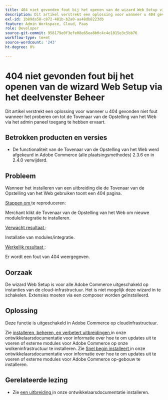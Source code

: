 ```yaml
---
title: 404 niet gevonden fout bij het openen van de wizard Web Setup via het deelvenster Beheer
description: Dit artikel verstrekt een oplossing voor wanneer u 404 gevonden niet fout wanneer het proberen om tot de Tovenaar van de Opstelling van het Web via het admin paneel toegang te hebben ervaart.
exl-id: 1b89da58-c872-481b-b2a0-aa48db8223db
feature: Admin Workspace, Cloud, Paas
role: Developer
source-git-commit: 958179e0f3efe08e65ea8b0c4c4e1015e3c5bb76
workflow-type: tm+mt
source-wordcount: '243'
ht-degree: 0%

---
```


# 404 niet gevonden fout bij het openen van de wizard Web Setup via het deelvenster Beheer

Dit artikel verstrekt een oplossing voor wanneer u 404 gevonden niet fout wanneer het proberen om tot de Tovenaar van de Opstelling van het Web via het admin paneel toegang te hebben ervaart.

## Betrokken producten en versies

* De functionaliteit van de Tovenaar van de Opstelling van het Web werd afgekeurd in Adobe Commerce (alle plaatsingsmethodes) 2.3.6 en in 2.4.0 verwijderd.

## Probleem

Wanneer het installeren van een uitbreiding die de Tovenaar van de Opstelling van het Web gebruiken toont een 404 pagina.

<u> Stappen om </u> te reproduceren:

Merchant klikt de Tovenaar van de Opstelling van het Web om nieuwe module/integratie te installeren.

<u> Verwacht resultaat </u>:

Installatie van modules/integratie.

<u> Werkelijk resultaat </u>:

Er wordt een fout van 404 weergegeven.

## Oorzaak

De wizard Web Setup is voor alle Adobe Commerce uitgeschakeld op instanties van de cloud-infrastructuur. Het is niet mogelijk deze wizard in te schakelen. Extensies moeten via een composer worden geïnstalleerd.

## Oplossing

Deze functie is uitgeschakeld in Adobe Commerce op cloudinfrastructuur.

Zie [ installeren, beheren, en verbetert uitbreidingen ](https://devdocs.magento.com/cloud/howtos/install-components.html) in onze ontwikkelaarsdocumentatie voor informatie over hoe te om updates uit te voeren of externe modules voor Adobe Commerce op onze wolkeninfrastructuur te installeren.
Zie [ Snel begin installeert ](https://devdocs.magento.com/guides/v2.3/install-gde/composer.html) in onze ontwikkelaarsdocumentatie voor informatie over hoe te om updates uit te voeren of externe modules voor Adobe Commerce op-gebouw te installeren.

## Gerelateerde lezing

* Zie [ een uitbreiding ](https://devdocs.magento.com/cloud/howtos/install-components.html#install-an-extension) in onze ontwikkelaarsdocumentatie installeren.
